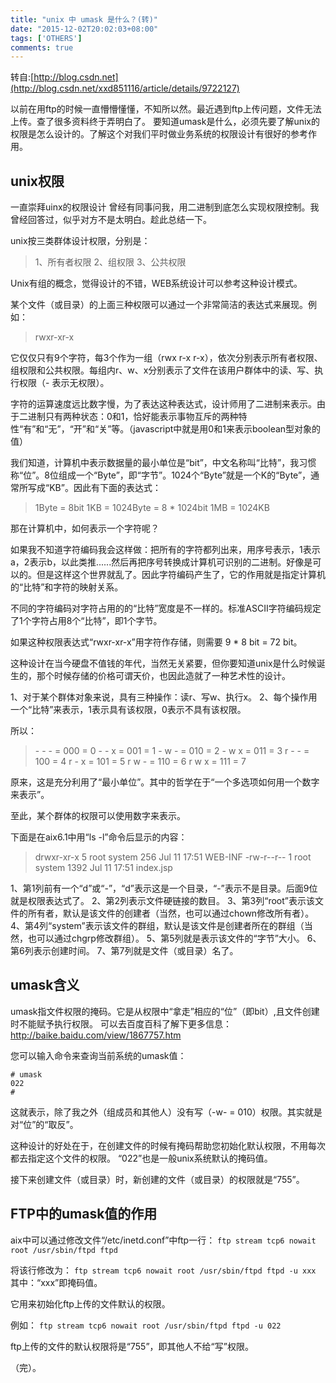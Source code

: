 ```yaml
---
title: "unix 中 umask 是什么？(转)"
date: "2015-12-02T20:02:03+08:00"
tags: ['OTHERS']
comments: true
---
```



转自:[http://blog.csdn.net](http://blog.csdn.net/xxd851116/article/details/9722127) 

以前在用ftp的时候一直懵懵懂懂，不知所以然。最近遇到ftp上传问题，文件无法上传。查了很多资料终于弄明白了。
要知道umask是什么，必须先要了解unix的权限是怎么设计的。了解这个对我们平时做业务系统的权限设计有很好的参考作用。


## unix权限
一直崇拜uinx的权限设计
曾经有同事问我，用二进制到底怎么实现权限控制。我曾经回答过，似乎对方不是太明白。趁此总结一下。

unix按三类群体设计权限，分别是：
> 1、所有者权限
2、组权限
3、公共权限

Unix有组的概念，觉得设计的不错，WEB系统设计可以参考这种设计模式。

某个文件（或目录）的上面三种权限可以通过一个非常简洁的表达式来展现。例如：
> rwxr-xr-x

它仅仅只有9个字符，每3个作为一组（rwx r-x r-x），依次分别表示所有者权限、组权限和公共权限。每组内r、w、x分别表示了文件在该用户群体中的读、写、执行权限（- 表示无权限）。

字符的运算速度远比数字慢，为了表达这种表达式，设计师用了二进制来表示。由于二进制只有两种状态：0和1，恰好能表示事物互斥的两种特性“有”和“无”，“开”和“关”等。（javascript中就是用0和1来表示boolean型对象的值）

我们知道，计算机中表示数据量的最小单位是“bit”，中文名称叫“比特”，我习惯称“位”。8位组成一个“Byte”，即“字节”。1024个“Byte”就是一个K的“Byte”，通常所写成“KB”。因此有下面的表达式：
> 1Byte =  8bit
1KB = 1024Byte = 8 * 1024bit
1MB = 1024KB

那在计算机中，如何表示一个字符呢？


如果我不知道字符编码我会这样做：把所有的字符都列出来，用序号表示，1表示a，2表示b，以此类推......然后再把序号转换成计算机可识别的二进制。好像是可以的。但是这样这个世界就乱了。因此字符编码产生了，它的作用就是指定计算机的“比特”和字符的映射关系。

不同的字符编码对字符占用的的“比特”宽度是不一样的。标准ASCII字符编码规定了1个字符占用8个“比特”，即1个字节。

如果这种权限表达式“rwxr-xr-x”用字符作存储，则需要 9 * 8 bit = 72 bit。

这种设计在当今硬盘不值钱的年代，当然无关紧要，但你要知道unix是什么时候诞生的，那个时候存储的价格可谓天价，也因此造就了一种艺术性的设计。

1、对于某个群体对象来说，具有三种操作：读r、写w、执行x。
2、每个操作用一个“比特”来表示，1表示具有该权限，0表示不具有该权限。

所以：
> \- \- \- = 000 = 0
\- \- x = 001 = 1
\- w \- = 010 = 2
\- w x = 011 = 3
r - - = 100 = 4
r - x = 101 = 5
r w - = 110 = 6
r w x = 111 = 7

原来，这是充分利用了“最小单位”。其中的哲学在于“一个多选项如何用一个数字来表示”。

至此，某个群体的权限可以使用数字来表示。

下面是在aix6.1中用“ls -l”命令后显示的内容：
>drwxr-xr-x    5 root     system          256 Jul 11 17:51 WEB-INF
-rw-r--r--    1 root     system         1392 Jul 11 17:51 index.jsp

1、第1列前有一个“d”或“-”，“d”表示这是一个目录，“-”表示不是目录。后面9位就是权限表达式了。
2、第2列表示文件硬链接的数目。
3、第3列“root”表示该文件的所有者，默认是该文件的创建者（当然，也可以通过chown修改所有者）。
4、第4列“system”表示该文件的群组，默认是该文件是创建者所在的群组（当然，也可以通过chgrp修改群组）。
5、第5列就是表示该文件的“字节”大小。
6、第6列表示创建时间。
7、第7列就是文件（或目录）名了。

## umask含义

umask指文件权限的掩码。它是从权限中“拿走”相应的“位”（即bit）,且文件创建时不能赋予执行权限。
可以去百度百科了解下更多信息：<http://baike.baidu.com/view/1867757.htm>

您可以输入命令来查询当前系统的umask值：
```
# umask
022
#
```
这就表示，除了我之外（组成员和其他人）没有写（-w- = 010）权限。其实就是对“位”的“取反”。

这种设计的好处在于，在创建文件的时候有掩码帮助您初始化默认权限，不用每次都去指定这个文件的权限。
“022”也是一般unix系统默认的掩码值。

接下来创建文件（或目录）时，新创建的文件（或目录）的权限就是“755”。

## FTP中的umask值的作用

aix中可以通过修改文件“/etc/inetd.conf”中ftp一行：
`ftp stream tcp6 nowait root /usr/sbin/ftpd ftpd`

将该行修改为：
`ftp stream tcp6 nowait root /usr/sbin/ftpd ftpd -u xxx`
其中：“xxx”即掩码值。

它用来初始化ftp上传的文件默认的权限。

例如：
`ftp stream tcp6 nowait root /usr/sbin/ftpd ftpd -u 022`

ftp上传的文件的默认权限将是“755”，即其他人不给“写”权限。

（完）。
